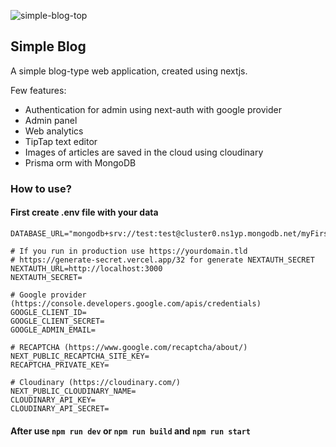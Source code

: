 
![simple-blog-top](https://github.com/andrei-bancos/simple-blog/assets/42214745/bcb12acb-f56b-4dee-94dc-3e14a7e6d330)

## Simple Blog

A simple blog-type web application, created using nextjs.

Few features:
- Authentication for admin using next-auth with google provider
- Admin panel
- Web analytics
- TipTap text editor
- Images of articles are saved in the cloud using cloudinary
- Prisma orm with MongoDB

### How to use?
#### First create .env file with your data
```dotenv
DATABASE_URL="mongodb+srv://test:test@cluster0.ns1yp.mongodb.net/myFirstDatabase"

# If you run in production use https://yourdomain.tld
# https://generate-secret.vercel.app/32 for generate NEXTAUTH_SECRET
NEXTAUTH_URL=http://localhost:3000
NEXTAUTH_SECRET=

# Google provider (https://console.developers.google.com/apis/credentials)
GOOGLE_CLIENT_ID=
GOOGLE_CLIENT_SECRET=
GOOGLE_ADMIN_EMAIL=

# RECAPTCHA (https://www.google.com/recaptcha/about/)
NEXT_PUBLIC_RECAPTCHA_SITE_KEY=
RECAPTCHA_PRIVATE_KEY=

# Cloudinary (https://cloudinary.com/)
NEXT_PUBLIC_CLOUDINARY_NAME=
CLOUDINARY_API_KEY=
CLOUDINARY_API_SECRET=
```
#### After use `npm run dev` or `npm run build` and `npm run start`
